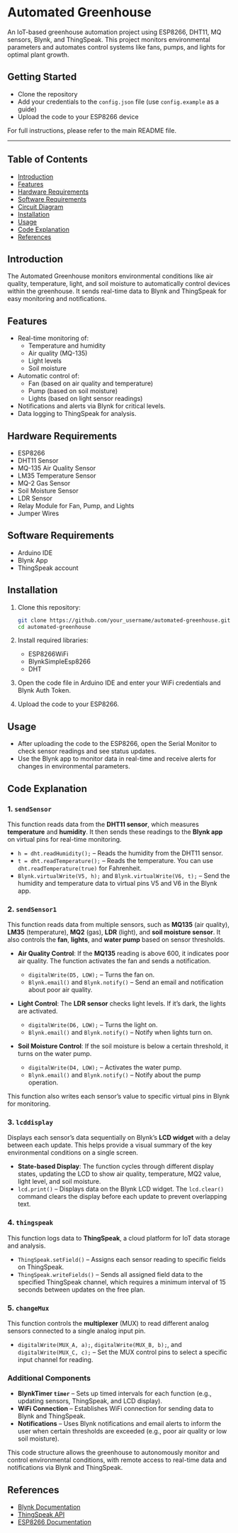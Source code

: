 # Automated Greenhouse

An IoT-based greenhouse automation project using ESP8266, DHT11, MQ sensors, Blynk, and ThingSpeak. This project monitors environmental parameters and automates control systems like fans, pumps, and lights for optimal plant growth.

## Getting Started

- Clone the repository
- Add your credentials to the `config.json` file (use `config.example` as a guide)
- Upload the code to your ESP8266 device

For full instructions, please refer to the main README file.

---

## Table of Contents
- [Introduction](#introduction)
- [Features](#features)
- [Hardware Requirements](#hardware-requirements)
- [Software Requirements](#software-requirements)
- [Circuit Diagram](#circuit-diagram)
- [Installation](#installation)
- [Usage](#usage)
- [Code Explanation](#code-explanation)
- [References](#references)

## Introduction
The Automated Greenhouse monitors environmental conditions like air quality, temperature, light, and soil moisture to automatically control devices within the greenhouse. It sends real-time data to Blynk and ThingSpeak for easy monitoring and notifications.

## Features
- Real-time monitoring of:
  - Temperature and humidity
  - Air quality (MQ-135)
  - Light levels
  - Soil moisture
- Automatic control of:
  - Fan (based on air quality and temperature)
  - Pump (based on soil moisture)
  - Lights (based on light sensor readings)
- Notifications and alerts via Blynk for critical levels.
- Data logging to ThingSpeak for analysis.

## Hardware Requirements
- ESP8266
- DHT11 Sensor
- MQ-135 Air Quality Sensor
- LM35 Temperature Sensor
- MQ-2 Gas Sensor
- Soil Moisture Sensor
- LDR Sensor
- Relay Module for Fan, Pump, and Lights
- Jumper Wires

## Software Requirements
- Arduino IDE
- Blynk App
- ThingSpeak account

## Installation

1. Clone this repository:
   ```bash
   git clone https://github.com/your_username/automated-greenhouse.git
   cd automated-greenhouse
2. Install required libraries:

   - ESP8266WiFi
   - BlynkSimpleEsp8266
   - DHT
3. Open the code file in Arduino IDE and enter your WiFi credentials and Blynk Auth Token.
4. Upload the code to your ESP8266.

## Usage
- After uploading the code to the ESP8266, open the Serial Monitor to check sensor readings and see status updates.
- Use the Blynk app to monitor data in real-time and receive alerts for changes in environmental parameters.

## Code Explanation

### 1. `sendSensor`
This function reads data from the **DHT11 sensor**, which measures **temperature** and **humidity**. It then sends these readings to the **Blynk app** on virtual pins for real-time monitoring.

- `h = dht.readHumidity();` – Reads the humidity from the DHT11 sensor.
- `t = dht.readTemperature();` – Reads the temperature. You can use `dht.readTemperature(true)` for Fahrenheit.
- `Blynk.virtualWrite(V5, h);` and `Blynk.virtualWrite(V6, t);` – Send the humidity and temperature data to virtual pins V5 and V6 in the Blynk app.

### 2. `sendSensor1`
This function reads data from multiple sensors, such as **MQ135** (air quality), **LM35** (temperature), **MQ2** (gas), **LDR** (light), and **soil moisture sensor**. It also controls the **fan**, **lights**, and **water pump** based on sensor thresholds.

- **Air Quality Control**: If the **MQ135** reading is above 600, it indicates poor air quality. The function activates the fan and sends a notification.
  - `digitalWrite(D5, LOW);` – Turns the fan on.
  - `Blynk.email()` and `Blynk.notify()` – Send an email and notification about poor air quality.

- **Light Control**: The **LDR sensor** checks light levels. If it’s dark, the lights are activated.
  - `digitalWrite(D6, LOW);` – Turns the light on.
  - `Blynk.email()` and `Blynk.notify()` – Notify when lights turn on.

- **Soil Moisture Control**: If the soil moisture is below a certain threshold, it turns on the water pump.
  - `digitalWrite(D4, LOW);` – Activates the water pump.
  - `Blynk.email()` and `Blynk.notify()` – Notify about the pump operation.

This function also writes each sensor’s value to specific virtual pins in Blynk for monitoring.

### 3. `lcddisplay`
Displays each sensor’s data sequentially on Blynk’s **LCD widget** with a delay between each update. This helps provide a visual summary of the key environmental conditions on a single screen.

- **State-based Display**: The function cycles through different display states, updating the LCD to show air quality, temperature, MQ2 value, light level, and soil moisture.
- `lcd.print()` – Displays data on the Blynk LCD widget. The `lcd.clear()` command clears the display before each update to prevent overlapping text.

### 4. `thingspeak`
This function logs data to **ThingSpeak**, a cloud platform for IoT data storage and analysis.

- `ThingSpeak.setField()` – Assigns each sensor reading to specific fields on ThingSpeak.
- `ThingSpeak.writeFields()` – Sends all assigned field data to the specified ThingSpeak channel, which requires a minimum interval of 15 seconds between updates on the free plan.

### 5. `changeMux`
This function controls the **multiplexer** (MUX) to read different analog sensors connected to a single analog input pin.

- `digitalWrite(MUX_A, a);`, `digitalWrite(MUX_B, b);`, and `digitalWrite(MUX_C, c);` – Set the MUX control pins to select a specific input channel for reading.

### Additional Components
- **BlynkTimer `timer`** – Sets up timed intervals for each function (e.g., updating sensors, ThingSpeak, and LCD display).
- **WiFi Connection** – Establishes WiFi connection for sending data to Blynk and ThingSpeak.
- **Notifications** – Uses Blynk notifications and email alerts to inform the user when certain thresholds are exceeded (e.g., poor air quality or low soil moisture).

This code structure allows the greenhouse to autonomously monitor and control environmental conditions, with remote access to real-time data and notifications via Blynk and ThingSpeak.


## References
- [Blynk Documentation](https://docs.blynk.io/)
- [ThingSpeak API](https://thingspeak.com/docs)
- [ESP8266 Documentation](https://www.espressif.com/en/products/socs/esp8266)

